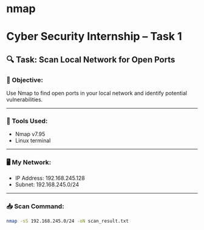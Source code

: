 # nmap
# Cyber Security Internship – Task 1

## 🔍 Task: Scan Local Network for Open Ports

### 🎯 Objective:
Use Nmap to find open ports in your local network and identify potential vulnerabilities.

---

### 🧰 Tools Used:
- Nmap v7.95
- Linux terminal

---

### 🖥️ My Network:
- IP Address: 192.168.245.128
- Subnet: 192.168.245.0/24

---

### 📥 Scan Command:
```bash
nmap -sS 192.168.245.0/24 -oN scan_result.txt
